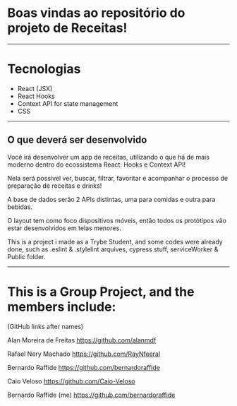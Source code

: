 # Boas vindas ao repositório do projeto de Receitas!
---

# Tecnologias

- React (JSX)
- React Hooks
- Context API for state management
- CSS

---

## O que deverá ser desenvolvido

Você irá desenvolver um app de receitas, utilizando o que há de mais moderno dentro do ecossistema React: Hooks e Context API!

Nela será possível ver, buscar, filtrar, favoritar e acompanhar o processo de preparação de receitas e drinks!

A base de dados serão 2 APIs distintas, uma para comidas e outra para bebidas.

O layout tem como foco dispositivos móveis, então todos os protótipos vão estar desenvolvidos em telas menores.

This is a project i made as a Trybe Student, and some codes were already done, such as .eslint & .stylelint arquives, cypress stuff, serviceWorker & Public folder.

---

# This is a Group Project, and the members include:

(GitHub links after names)

Alan Moreira de Freitas https://github.com/alanmdf

Rafael Nery Machado https://github.com/RayNfeeral

Bernardo Raffide https://github.com/bernardoraffide

Caio Veloso https://github.com/Caio-Veloso

Bernardo Raffide (me) https://github.com/bernardoraffide
